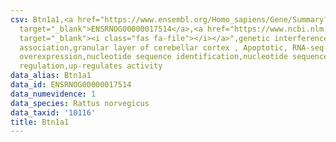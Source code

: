 ```yaml
---
csv: Btn1a1,<a href="https://www.ensembl.org/Homo_sapiens/Gene/Summary?db=core;g=ENSRNOG00000017514"
  target="_blank">ENSRNOG00000017514</a>,<a href="https://www.ncbi.nlm.nih.gov/pubmed/30467350"
  target="_blank"><i class="fas fa-file"></i></a>",genetic interference,functional
  association,granular layer of cerebellar cortex , Apoptotic, RNA-seq assay, hsf-1
  overexpression,nucleotide sequence identification,nucleotide sequence identification,transcriptional
  regulation,up-regulates activity
data_alias: Btn1a1
data_id: ENSRNOG00000017514
data_numevidence: 1
data_species: Rattus norvegicus
data_taxid: '10116'
title: Btn1a1
---
```

